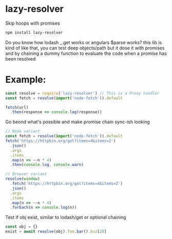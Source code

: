 # lazy-resolver
Skip hoops with promises

```bash
npm install lazy-resolver
```
Do you know how lodash _.get works or angulars $parse works?
this lib is kind of like that, you can test deep objects/path
but it dose it with promises and by chaining a dummy function
to evaluate the code when a promise has been resolved

# Example:

```js
const resolve = require('lazy-resolver') // This is a Proxy handler
const fetch = resolve(import('node-fetch')).default

fetch(url)
  .then(response => console.log(response))
```

Go beond what's possible and make promise chain sync-ish looking
```js
// Node variant
const fetch = resolve(import('node-fetch')).default
fetch('https://httpbin.org/get?items=4&items=2')
  .json()
  .args
  .items
  .map(n => ~~n * 4)
  .then(console.log, console.warn)

// Browser variant
resolve(window)
  .fetch('https://httpbin.org/get?items=4&items=2')
  .json()
  .args
  .items
  .map(n => ~~n * 4)
  .forEach(n => console.log(n))
```

Test if obj exist, similar to lodash/get or optional chaining
```js
const obj = {}
exist = await resolve(obj).foo.bar().buz[28]
```
